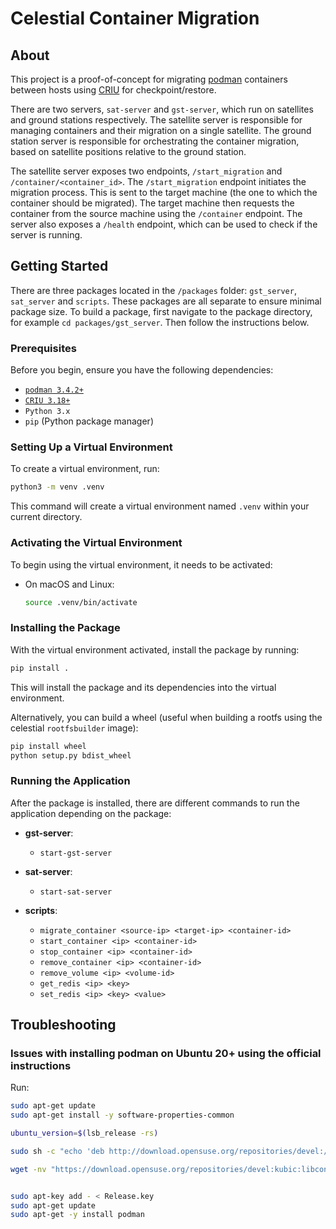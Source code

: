 # Celestial Container Migration

## About 

This project is a proof-of-concept for migrating [podman](https://podman.io) containers between hosts using [CRIU](https://criu.org) for checkpoint/restore.

There are two servers, `sat-server` and `gst-server`, which run on satellites and ground stations respectively. The satellite server is responsible for managing containers and their migration on a single satellite. 
The ground station server is responsible for orchestrating the container migration, based on satellite positions relative to the ground station. 

The satellite server exposes two endpoints, `/start_migration` and `/container/<container_id>`. The `/start_migration` endpoint initiates the migration process. This is sent to the target machine (the one to which the container should be migrated). The target machine then requests the container from the source machine using the `/container` endpoint. The server also exposes a `/health` endpoint, which can be used to check if the server is running.

## Getting Started

There are three packages located in the `/packages` folder: `gst_server`, `sat_server` and `scripts`. These packages are all separate to ensure minimal package size. To build a package, first navigate to the package directory, for example `cd packages/gst_server`. Then follow the instructions below.


### Prerequisites

Before you begin, ensure you have the following dependencies:
- [`podman 3.4.2+`](https://podman.io/docs/installation#ubuntu)
- [`CRIU 3.18+`](https://criu.org/Installation)
- `Python 3.x`
- `pip` (Python package manager)

### Setting Up a Virtual Environment
 
To create a virtual environment, run:

```bash
python3 -m venv .venv
```

This command will create a virtual environment named `.venv` within your current directory.

### Activating the Virtual Environment

To begin using the virtual environment, it needs to be activated:

- On macOS and Linux:
  ```bash
  source .venv/bin/activate
  ```

### Installing the Package

With the virtual environment activated, install the package by running:

```bash
pip install .
```

This will install the package and its dependencies into the virtual environment.

Alternatively, you can build a wheel (useful when building a rootfs using the celestial `rootfsbuilder` image):
  
  ```bash
  pip install wheel
  python setup.py bdist_wheel
  ```



### Running the Application

After the package is installed, there are different commands to run the application depending on the package:

- **gst-server**:
  - `start-gst-server`

- **sat-server**:
  - `start-sat-server`

- **scripts**:
  - `migrate_container <source-ip> <target-ip> <container-id>`
  - `start_container <ip> <container-id>`
  - `stop_container <ip> <container-id>`
  - `remove_container <ip> <container-id>`
  - `remove_volume <ip> <volume-id>`
  - `get_redis <ip> <key>`
  - `set_redis <ip> <key> <value>`

## Troubleshooting
### Issues with installing podman on Ubuntu 20+ using the official instructions
Run:
```bash
sudo apt-get update
sudo apt-get install -y software-properties-common

ubuntu_version=$(lsb_release -rs)

sudo sh -c "echo 'deb http://download.opensuse.org/repositories/devel:/kubic:/libcontainers:/stable/xUbuntu_${ubuntu_version}/ /' > /etc/apt/sources.list.d/devel:kubic:libcontainers:stable.list"

wget -nv "https://download.opensuse.org/repositories/devel:kubic:libcontainers:stable/xUbuntu_${ubuntu_version}/Release.key" -O Release.key


sudo apt-key add - < Release.key
sudo apt-get update
sudo apt-get -y install podman
